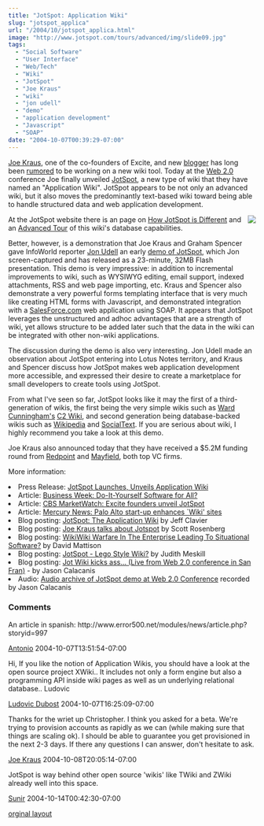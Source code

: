 ```yaml
---
title: "JotSpot: Application Wiki"
slug: "jotspot_applica"
url: "/2004/10/jotspot_applica.html"
image: "http://www.jotspot.com/tours/advanced/img/slide09.jpg"
tags:
  - "Social Software"
  - "User Interface"
  - "Web/Tech"
  - "Wiki"
  - "JotSpot"
  - "Joe Kraus"
  - "wiki"
  - "jon udell"
  - "demo"
  - "application development"
  - "Javascript"
  - "SOAP"
date: "2004-10-07T00:39:29-07:00"
---
```

<p><a href="http://www.jotspot.com/about/index.php">Joe Kraus</a>, one of the co-founders of Excite, and new <a href="http://bnoopy.typepad.com/bnoopy/">blogger</a> has long been <a href="http://owt.typepad.com/blog/2004/09/wiki_and_then_s.html">rumored</a> to be working on a new wiki tool. Today at the <a href="http://www.web2con.com/pub/w/32/program.html">Web 2.0</a> conference Joe finally unveiled <a href="http://www.jotspot.com">JotSpot</a>, a new type of wiki that they have named an "Application Wiki". JotSpot appears to be not only an advanced wiki, but it also moves the predominantly text-based wiki toward being able to handle structured data and web application development.</p>
<p><img src="http://www.jotspot.com/tours/advanced/img/slide09.jpg"border="0" style="float: right; margin: 0px 0px 5px 5px;" >At the JotSpot website there is an page on <a href="http://jot.com/compare/index.php">How JotSpot is Different</a> and an <a href="http://jot.com/tours/advanced/1.php">Advanced Tour</a> of this wiki's database capabilities.</p>
<p>Better, however, is a demonstration that Joe Kraus and Graham Spencer gave InfoWorld reporter <a href="http://weblog.infoworld.com/udell/2004/10/06.html#a1090">Jon Udell</a> an early <a href="http://weblog.infoworld.com/udell/gems/jot.swf">demo of JotSpot</a>, which Jon screen-captured and has released as a 23-minute, 32MB Flash presentation. This demo is very impressive: in addition to incremental improvements to wiki, such as WYSIWYG editing, email support, indexed attachments, RSS and web page importing, etc.  Kraus and Spencer also demonstrate a very powerful forms templating interface that is very much like creating HTML forms with Javascript, and demonstrated integration with a <a href="http://www.salesforce.com">SalesForce.com</a> web application using SOAP. It appears that JotSpot leverages the unstructured and adhoc advantages that are a strength of wiki, yet allows structure to be added later such that the data in the wiki can be integrated with other non-wiki applications.</p>
<p>The discussion during the demo is also very interesting. Jon Udell made an observation about JotSpot entering into Lotus Notes territory, and Kraus and Spencer discuss how JotSpot makes web application development more accessible, and expressed their desire to create a marketplace for small developers to create tools using JotSpot.</p>
<p>From what I've seen so far, JotSpot looks like it may the first of a third-generation of wikis, the first being the very simple wikis such as <a href="http://c2.com/cgi/wiki?WardCunningham">Ward Cunningham's</a> <a href="http://c2.com/cgi/wiki">C2 Wiki</a>, and second generation being database-backed wikis such as <a href="http://www.wikipedia.com">Wikipedia</a> and <a href="http://www.socialtext.com">SocialText</a>. If you are serious about wiki, I highly recommend you take a look at this demo.</p>
<p>Joe Kraus also announced today that they have received a $5.2M funding round from <a href="http://www.redpoint.com">Redpoint</a> and <a href="http://mayfield.com">Mayfield</a>, both top VC firms.</p>
<p>More information:</p>
<p><li>Press Release: <a href="http://www.jotspot.com/news/jotspot_launch.php">JotSpot Launches, Unveils Application Wiki</a><br />
<li>Article: <a href="http://www.businessweek.com/technology/content/oct2004/tc2004106_2351.htm">Business Week: Do-It-Yourself Software for All?</a><br />
<li>Article: <a href="http://cbs.marketwatch.com/news/story.asp?guid=%7BFA9FE472%2DE293%2D41DC%2D9B96%2D144F34463C97%7D&siteid=mktw">CBS MarketWatch: Excite founders unveil JotSpot</a><br />
<li>Article: <a href="http://www.mercurynews.com/mld/mercurynews/business/technology/9848041.htm">Mercury News: Palo Alto start-up enhances `Wiki' sites</a><br />
<li>Blog posting: <a href="http://softtechvc.blogs.com/software_only/2004/10/jotspot_the_app_1.html">JotSpot: The Application Wiki</a> by Jeff Clavier<br />
<li>Blog posting: <a href="http://blogs.salon.com/0000014/2004/10/06.html#a686">Joe Kraus talks about Jotspot</a> by Scott Rosenberg<br />
<li>Blog posting: <a href="http://www.davidmattison.ca/wordpress/index.php?p=801">WikiWiki Warfare In The Enterprise Leading To Situational Software?</a> by David Mattison<br />
<li>Blog posting: <a href="http://socialsoftware.weblogsinc.com/entry/6448891678944212/">JotSpot - Lego Style Wiki?</a> by Judith Meskill<br />
<li>Blog posting: <a href="">Jot Wiki kicks ass… (Live from Web 2.0 conference in San Fran)</a> - by Jason Calacanis<br />
<li>Audio: <a href="http://calacanis.weblogsinc.com/common/videos/jason/jot.mp3">Audio archive of JotSpot demo at Web 2.0 Conference</a> recorded by Jason Calacanis<br />
</p>
<footer><h3>Comments</h3>
<div class="u-comment h-cite">
<p class="p-content p-name">An article in spanish: http://www.error500.net/modules/news/article.php?storyid=997
</p>
<a class="u-author h-card" href="http://www.error500.net">Antonio</a>
<time class="dt-published" datetime="2004-10-07T13:51:54-07:00">2004-10-07T13:51:54-07:00</time>
</div>
<div class="u-comment h-cite">
<p class="p-content p-name">Hi,
If you like the notion of Application Wikis, you should have a look at the open source project XWiki.. It includes not only a form engine but also a programming API inside wiki pages as well as un underlying relational database..
Ludovic
</p>
<a class="u-author h-card" href="http://www.xwiki.org">Ludovic Dubost</a>
<time class="dt-published" datetime="2004-10-07T16:25:09-07:00">2004-10-07T16:25:09-07:00</time>
</div>
<div class="u-comment h-cite">
<p class="p-content p-name">Thanks for the wriet up Christopher. I think you asked for a beta. We're trying to provision accounts as rapidly as we can (while making sure that things are scaling ok). I should be able to guarantee you get provisioned in the next 2-3 days. If there any questions I can answer, don't hesitate to ask.
</p>
<a class="u-author h-card" href="http://www.jot.com">Joe Kraus</a>
<time class="dt-published" datetime="2004-10-08T20:05:14-07:00">2004-10-08T20:05:14-07:00</time>
</div>
<div class="u-comment h-cite">
<p class="p-content p-name">JotSpot is way behind other open source 'wikis' like TWiki and ZWiki already well into this space.
</p>
<a class="u-author h-card" href="http://usemod.com/cgi-bin/mb.pl?SunirShah">Sunir</a>
<time class="dt-published" datetime="2004-10-14T00:42:30-07:00">2004-10-14T00:42:30-07:00</time>
</div>
</footer>
<p class="previous"><a href="/previous/2004/10/jotspot_applica.html" rel="syndication" class="u-syndication" >orginal layout</a></p>
